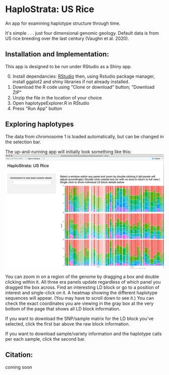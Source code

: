 # HaploStrata: US Rice
An app for examining haplotype structure through time.

It's simple . . . just four dimensional genomic geology.
Default data is from US rice breeding over the last century (Vaughn et al. 2020).   

## Installation and Implementation:

This app is designed to be run under RStudio as a Shiny app.  

0. Install dependancies: [RStudio](https://www.rstudio.com/products/rstudio/download/) then, using Rstudio package manager, install ggplot2 and shiny libraries if not already installed.
1. Download the R code using "Clone or download" button; "Download ZIP"
2. Unzip the file in the location of your choice
3. Open haplotypeExplorer.R in RStudio
4. Press "Run App" button

## Exploring haplotypes

The data from chromosome 1 is loaded automatically, but can be changed in the selection bar.

The up-and-running app will initially look something like this:
![image](./images/screen1.png)
	
You can zoom in on a region of the genome by dragging a box and double clicking within it.  All three era panels update regardless of which panel you dragged the box across.  Find an interesting LD block or go to a position of interest and single-click on it.  A heatmap showing the different haplotype sequences will appear.  (You may have to scroll down to see it.)  You can check the exact coordinates you are viewing in the gray box at the very bottom of the page that shows all LD block information.

If you want to download the SNP/sample matrix for the LD block you've selected, click the first bar above the raw block information.  

If you want to download sample/variety information and the haplotype calls per each sample, click the second bar.

## Citation:
coming soon
